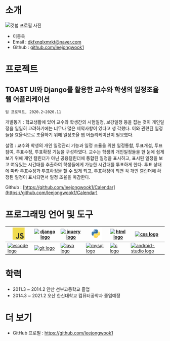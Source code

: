 # 소개

<img alt="깃헙 프로필 사진" src="https://avatars3.githubusercontent.com/u/60126161?s=460&u=40c18949d64936abf9d648742d696517fc48e390&v=4" width="200">

* 이종욱
* Email : dkfxnqlxmrkt@naver.com
* Github : [github.com/leejongwook1](https://github.com/leejongwook1)



# 프로젝트
## TOAST UI와 Django를 활용한 교수와 학생의 일정조율 웹 어플리케이션
`팀 프로젝트, 2020.2~2020.11`

개발동기 : 학교생활에 있어 교수와 학생간의 시험일정, 보강일정 등을 잡는 것이 개인일정을 일일히 고려하기에는 너무나 많은 제약사항이 있다고 생           각했다. 이와 관련된 일정들을 효율적으로 조율하기 위해 일정조율 웹 어플리케이션이 필요했다.

설명 : 교수와 학생의 개인 일정관리 기능과 일정 조율을 위한 일정통합, 투표개설, 투표참여, 투표수정, 투표확정 기능을 구성하였다.
       교수는 학생의 개인일정들을 한 눈에 쉽게 보기 위해 개인 캘린더가 아닌 공용캘린더에 통합된 일정을 표시하고, 표시된 일정을 보고 여유있는        시간대를 추출하여 학생들에게 가능한 시간대를 투표하게 한다. 투표 상태에 따라 투표수정과 투표확정을 할 수 있게 되고, 투표확정이 되면          각 개인 캘린더에 확정된 일정이 표시되면서 일정 조율을 마감한다.
       
Github : [https://github.com/leejongwook1/Calendar](https://github.com/leejongwook1/Calendar)
       


# 프로그래밍 언어 및 도구

| [<img src="https://raw.githubusercontent.com/github/explore/80688e429a7d4ef2fca1e82350fe8e3517d3494d/topics/javascript/javascript.png" alt="js logo" width="38">](https://developer.mozilla.org/en-US/docs/Web/JavaScript)  | [<img src="https://www.vectorlogo.zone/logos/djangoproject/djangoproject-ar21.svg" alt="django logo" width="38">](https://www.djangoproject.com/)  | [<img src="https://t1.daumcdn.net/cfile/tistory/237F6F3E581953CA2F" alt="jquery logo" width="38">](https://jquery.com/)  |  [<img src="https://raw.githubusercontent.com/github/explore/80688e429a7d4ef2fca1e82350fe8e3517d3494d/topics/python/python.png" alt="python logo" width="38">](https://www.python.org/) |  [<img src="https://cdn.svgporn.com/logos/html-5.svg" alt="html logo" width="38">](https://developer.mozilla.org/ko/docs/Web/HTML/HTML5) | [<img src="https://cdn.svgporn.com/logos/css-3.svg" alt="css logo" width="38">](https://www.w3.org/Style/CSS/Overview.en.html)  |
|---|---|---|---|---|---|
| [<img src="https://cdn.svgporn.com/logos/visual-studio-code.svg" alt="vscode logo" width="38">](https://code.visualstudio.com/)  | [<img src="https://cdn.svgporn.com/logos/git-icon.svg" alt="git logo" width="38">](https://git-scm.com/)  | [<img src="https://www.vectorlogo.zone/logos/java/java-ar21.svg" alt="java logo" width="38">](https://www.oracle.com/kr/java/)  |  [<img src="https://www.vectorlogo.zone/logos/mysql/mysql-ar21.svg" alt="mysql logo" width="38">](https://www.mysql.com/) |  [<img src="https://upload.wikimedia.org/wikipedia/commons/thumb/3/35/The_C_Programming_Language_logo.svg/564px-The_C_Programming_Language_logo.svg.png" alt="c logo" width="38">](https://docs.microsoft.com/ko-kr/cpp/c-language/c-language-reference?view=msvc-160) | [<img src="https://2.bp.blogspot.com/-tzm1twY_ENM/XlCRuI0ZkRI/AAAAAAAAOso/BmNOUANXWxwc5vwslNw3WpjrDlgs9PuwQCLcBGAsYHQ/s1600/pasted%2Bimage%2B0.png" alt="android-studio logo" width="38">](https://developer.android.com/studio/intro)  |


# 학력
- 2011.3 ~ 2014.2 안산 선부고등학교 졸업
- 2014.3 ~ 2021.2 오산 한신대학교 컴퓨터공학과 졸업예정


# 더 보기
- GitHub 프로필 : https://github.com/leejongwook1
